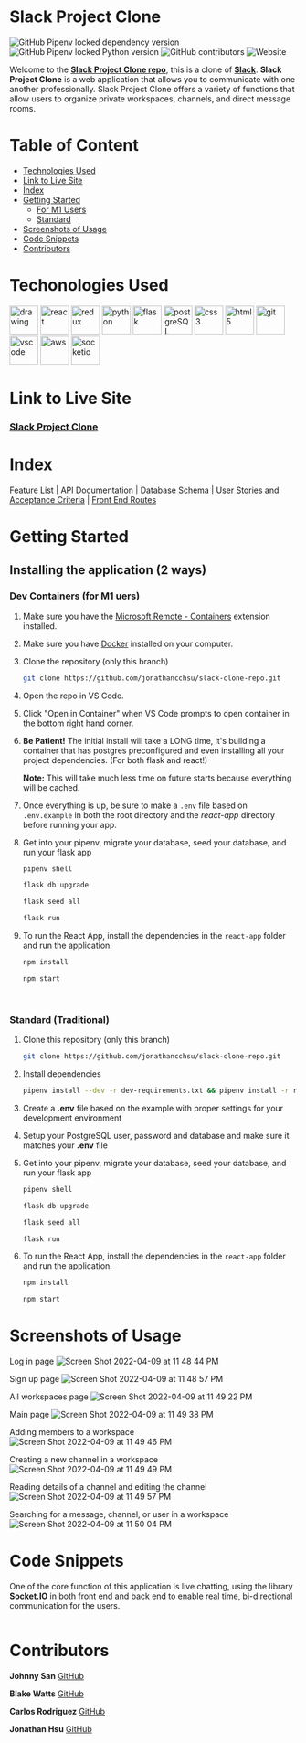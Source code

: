 # **Slack Project Clone**
![GitHub Pipenv locked dependency version](https://img.shields.io/github/pipenv/locked/dependency-version/jonathancchsu/slack-clone-repo/flask) 
![GitHub Pipenv locked Python version](https://img.shields.io/github/pipenv/locked/python-version/jonathancchsu/slack-clone-repo?style=for-the-badge)
![GitHub contributors](https://img.shields.io/github/contributors/jonathancchsu/slack-clone-repo?style=flat-square)
![Website](https://img.shields.io/website?down_color=lightgrey&down_message=offline&up_color=blue&up_message=online&url=https%3A%2F%2Fslack-project-clone.herokuapp.com%2F)

Welcome to the **[Slack Project Clone repo](https://github.com/jonathancchsu/slack-clone-repo)**, this is a clone of **[Slack](https://slack.com/)**. **Slack Project Clone** is a web application that allows you to communicate with one another professionally. Slack Project Clone offers a variety of functions that allow users to organize private workspaces, channels, and direct message rooms.

# Table of Content

- [Technologies Used](#techonologies-used)
- [Link to Live Site](#link-to-live-site)
- [Index](#index)
- [Getting Started](#getting-started)
   - [For M1 Users](#dev-containers-for-m1-uers)
   - [Standard](#standard-traditional)
- [Screenshots of Usage](#screenshots-of-usage)
- [Code Snippets](#code-snippets)
- [Contributors](#contributors)


# Techonologies Used
<img src="https://camo.githubusercontent.com/442c452cb73752bb1914ce03fce2017056d651a2099696b8594ddf5ccc74825e/68747470733a2f2f63646e2e6a7364656c6976722e6e65742f67682f64657669636f6e732f64657669636f6e2f69636f6e732f6a6176617363726970742f6a6176617363726970742d6f726967696e616c2e737667" alt="drawing" width="50"/> <img src="https://camo.githubusercontent.com/27d0b117da00485c56d69aef0fa310a3f8a07abecc8aa15fa38c8b78526c60ac/68747470733a2f2f63646e2e6a7364656c6976722e6e65742f67682f64657669636f6e732f64657669636f6e2f69636f6e732f72656163742f72656163742d6f726967696e616c2e737667" alt="react" width="50"> <img src="https://camo.githubusercontent.com/2b6b50702c658cdfcf440cef1eb88c7e0e5a16ce0eb6ab8bc933da7697c12213/68747470733a2f2f63646e2e6a7364656c6976722e6e65742f67682f64657669636f6e732f64657669636f6e2f69636f6e732f72656475782f72656475782d6f726967696e616c2e737667" alt="redux" width="50"> <img src="https://www.pngall.com/wp-content/uploads/5/Python-PNG.png" alt="python" width ="50"> <img src="https://miro.medium.com/max/351/1*qHErF6dRKxFCDTtgpQk9hQ.png" alt="flask" width ="50"> <img src="https://camo.githubusercontent.com/d536b9cc0c533324368535ece721f5424f28eae3ec0e6f3847408948ecacfce6/68747470733a2f2f63646e2e6a7364656c6976722e6e65742f67682f64657669636f6e732f64657669636f6e2f69636f6e732f706f737467726573716c2f706f737467726573716c2d6f726967696e616c2e737667" alt="postgreSQL" width="50">  <img src="https://camo.githubusercontent.com/2e496d4bfc6f753ddca87b521ce95c88219f77800212ffa6d4401ad368c82170/68747470733a2f2f63646e2e6a7364656c6976722e6e65742f67682f64657669636f6e732f64657669636f6e2f69636f6e732f637373332f637373332d6f726967696e616c2e737667" alt="css3" width="50"> <img src="https://camo.githubusercontent.com/da7acacadecf91d6dc02efcd2be086bb6d78ddff19a1b7a0ab2755a6fda8b1e9/68747470733a2f2f63646e2e6a7364656c6976722e6e65742f67682f64657669636f6e732f64657669636f6e2f69636f6e732f68746d6c352f68746d6c352d6f726967696e616c2e737667" alt="html5" width="50"> <img src="https://camo.githubusercontent.com/dc9e7e657b4cd5ba7d819d1a9ce61434bd0ddbb94287d7476b186bd783b62279/68747470733a2f2f63646e2e6a7364656c6976722e6e65742f67682f64657669636f6e732f64657669636f6e2f69636f6e732f6769742f6769742d6f726967696e616c2e737667" alt="git" width="50"> <img src="https://camo.githubusercontent.com/5fa137d222dde7b69acd22c6572a065ce3656e6ffa1f5e88c1b5c7a935af3cc6/68747470733a2f2f63646e2e6a7364656c6976722e6e65742f67682f64657669636f6e732f64657669636f6e2f69636f6e732f7673636f64652f7673636f64652d6f726967696e616c2e737667" alt="vscode" width="50"> <img src="https://www.govconwire.com/wp-content/uploads/2018/03/AWS-EM-1.jpg" alt="aws" width="50"/> <img src="https://images.ctfassets.net/3prze68gbwl1/asset-17suaysk1qa1k7p/364f9e87d38546dd48a6fd75c5c92c10/SOCKETIOICON.gif" alt="socketio" width="50"/>


# Link to Live Site

### **[Slack Project Clone](https://slack-project-clone.herokuapp.com/)**


# Index
[Feature List](https://github.com/jonathancchsu/slack-clone-repo/wiki/Feature-List) | [API Documentation](https://github.com/jonathancchsu/slack-clone-repo/wiki/API-Documentation) | [Database Schema](https://github.com/jonathancchsu/slack-clone-repo/wiki/Database-Schema) | [User Stories and Acceptance Criteria](https://github.com/jonathancchsu/slack-clone-repo/wiki/User-Stories-and-Acceptance-Criteria) | [Front End Routes](https://github.com/jonathancchsu/slack-clone-repo/wiki/Front-End-Routes)


# Getting Started
## Installing the application (2 ways)
### Dev Containers (for M1 uers)

1. Make sure you have the [Microsoft Remote - Containers](https://marketplace.visualstudio.com/items?itemName=ms-vscode-remote.remote-containers) extension installed.
2. Make sure you have [Docker](https://www.docker.com/products/docker-desktop/) installed on your computer.
3. Clone the repository (only this branch)
   ```bash
   git clone https://github.com/jonathancchsu/slack-clone-repo.git
   ```
4. Open the repo in VS Code.
5. Click "Open in Container" when VS Code prompts to open container in the bottom right hand corner.
6. **Be Patient!** The initial install will take a LONG time, it's building a container that has postgres preconfigured and even installing all your project dependencies. (For both flask and react!)

   **Note:** This will take much less time on future starts because everything will be cached.

7. Once everything is up, be sure to make a `.env` file based on `.env.example` in both the root directory and the *react-app* directory before running your app.

8. Get into your pipenv, migrate your database, seed your database, and run your flask app

   ```bash
   pipenv shell
   ```

   ```bash
   flask db upgrade
   ```

   ```bash
   flask seed all
   ```

   ```bash
   flask run
   ```

9. To run the React App, install the dependencies in the `react-app` folder and run the application.

   ```bash
   npm install
   ```

   ```bash
   npm start
   ```

<br>

### Standard (Traditional)

1. Clone this repository (only this branch)

   ```bash
   git clone https://github.com/jonathancchsu/slack-clone-repo.git
   ```

2. Install dependencies

      ```bash
      pipenv install --dev -r dev-requirements.txt && pipenv install -r requirements.txt
      ```

3. Create a **.env** file based on the example with proper settings for your
   development environment
4. Setup your PostgreSQL user, password and database and make sure it matches your **.env** file

5. Get into your pipenv, migrate your database, seed your database, and run your flask app

   ```bash
   pipenv shell
   ```

   ```bash
   flask db upgrade
   ```

   ```bash
   flask seed all
   ```

   ```bash
   flask run
   ```

6. To run the React App, install the dependencies in the `react-app` folder and run the application.

   ```bash
   npm install
   ```

   ```bash
   npm start
   ```

# Screenshots of Usage
Log in page
![Screen Shot 2022-04-09 at 11 48 44 PM](https://user-images.githubusercontent.com/92463844/162600944-80d38eac-40b5-41fa-9951-01de9bf5dc12.png)

Sign up page
![Screen Shot 2022-04-09 at 11 48 57 PM](https://user-images.githubusercontent.com/92463844/162600948-56bac62b-d414-4338-91e1-8acd59940a2f.png)

All workspaces page
![Screen Shot 2022-04-09 at 11 49 22 PM](https://user-images.githubusercontent.com/92463844/162600968-0022a63b-1a8a-4b60-b59c-bc6f7c40cd55.png)

Main page 
![Screen Shot 2022-04-09 at 11 49 38 PM](https://user-images.githubusercontent.com/92463844/162600981-daaf6333-a2c0-48cf-bd9a-5d08db826f8f.png)

Adding members to a workspace
![Screen Shot 2022-04-09 at 11 49 46 PM](https://user-images.githubusercontent.com/92463844/162600994-81d58fcc-e2bf-4968-b86e-aabe723b36f7.png)

Creating a new channel in a workspace
![Screen Shot 2022-04-09 at 11 49 49 PM](https://user-images.githubusercontent.com/92463844/162601005-cba7b5e0-ff39-4553-9f44-0491b0b8504c.png)

Reading details of a channel and editing the channel 
![Screen Shot 2022-04-09 at 11 49 57 PM](https://user-images.githubusercontent.com/92463844/162601010-d7e270fa-31b3-4c23-ab4a-2dae69ef7e21.png)

Searching for a message, channel, or user in a workspace
![Screen Shot 2022-04-09 at 11 50 04 PM](https://user-images.githubusercontent.com/92463844/162601023-fe77eb9c-003f-45ec-9f1c-e135e87cf80d.png)


# Code Snippets
One of the core function of this application is live chatting, using the library **[Socket.IO](https://socket.io/)** in both front end and back end to enable real time, bi-directional communication for the users.


  ```bash
   ```

# Contributors

**Johnny San** [GitHub](https://github.com/skyline502)

**Blake Watts** [GitHub](https://github.com/Watts-Blake)

**Carlos Rodriguez** [GitHub](https://github.com/twincarlos)

**Jonathan Hsu** [GitHub](https://github.com/jonathancchsu)
